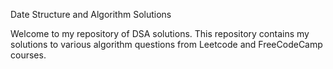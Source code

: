 Date Structure and Algorithm Solutions

Welcome to my repository of DSA solutions. This repository contains my solutions to various algorithm questions from Leetcode and FreeCodeCamp courses. 
